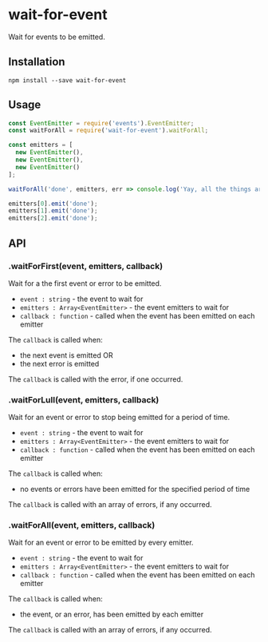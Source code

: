 # wait-for-event

Wait for events to be emitted.

## Installation

    npm install --save wait-for-event

## Usage
  
```js
const EventEmitter = require('events').EventEmitter;
const waitForAll = require('wait-for-event').waitForAll;

const emitters = [
  new EventEmitter(),
  new EventEmitter(),
  new EventEmitter()
];

waitForAll('done', emitters, err => console.log('Yay, all the things are done!'));

emitters[0].emit('done');
emitters[1].emit('done');
emitters[2].emit('done');

```

## API

### .waitForFirst(event, emitters, callback)

Wait for a the first event or error to be emitted.

- `event : string` - the event to wait for
- `emitters : Array<EventEmitter>` - the event emitters to wait for
- `callback : function` - called when the event has been emitted on each emitter

The `callback` is called when:
- the next event is emitted OR
- the next error is emitted

The `callback` is called with the error, if one occurred.

### .waitForLull(event, emitters, callback)

Wait for an event or error to stop being emitted for a period of time.

- `event : string` - the event to wait for
- `emitters : Array<EventEmitter>` - the event emitters to wait for
- `callback : function` - called when the event has been emitted on each emitter

The `callback` is called when:
- no events or errors have been emitted for the specified period of time

The `callback` is called with an array of errors, if any occurred.

### .waitForAll(event, emitters, callback)

Wait for an event or error to be emitted by every emitter.

- `event : string` - the event to wait for
- `emitters : Array<EventEmitter>` - the event emitters to wait for
- `callback : function` - called when the event has been emitted on each emitter

The `callback` is called when:
- the event, or an error, has been emitted by each emitter

The `callback` is called with an array of errors, if any occurred.
